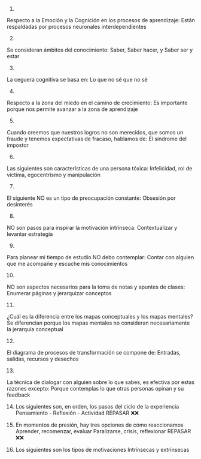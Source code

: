 1.
Respecto a la Emoción y la Cognición en los procesos de aprendizaje:
Están respaldadas por procesos neuronales interdependientes

2.
Se consideran ámbitos del conocimiento:
Saber, Saber hacer, y Saber ser y estar

3.
La ceguera cognitiva se basa en:
Lo que no sé que no sé

4.
Respecto a la zona del miedo en el camino de crecimiento:
Es importante porque nos permite avanzar a la zona de aprendizaje

5.
Cuando creemos que nuestros logros no son merecidos, que somos un fraude y tenemos expectativas de fracaso, hablamos de:
El síndrome del impostor

6.
Las siguientes son características de una persona tóxica:
Infelicidad, rol de víctima, egocentrismo y manipulación

7.
El siguiente NO es un tipo de preocupación constante:
Obsesión por desinterés

8.
NO son pasos para inspirar la motivación intrínseca:
Contextualizar y levantar estrategia

9.
Para planear mi tiempo de estudio NO debo contemplar:
Contar con alguien que me acompañe y escuche mis conocimientos

10.
NO son aspectos necesarios para la toma de notas y apuntes de clases:
Enumerar páginas y jerarquizar conceptos

11.
¿Cuál es la diferencia entre los mapas conceptuales y los mapas mentales?
Se diferencian porque los mapas mentales no consideran necesariamente la jerarquía conceptual

12.
El diagrama de procesos de transformación se compone de:
Entradas, salidas, recursos y desechos

13.
La técnica de dialogar con alguien sobre lo que sabes, es efectiva por estas razones excepto:
Porque contemplas lo que otras personas opinan y su feedback


14. Los siguientes son, en orden, los pasos del ciclo de la experiencia
Pensamiento - Reflexión - Actividad
REPASAR  ❌❌

15. En momentos de presión, hay tres opciones de cómo reaccionamos
Aprender, recomenzar, evaluar
Paralizarse, crisis, reflexionar
REPASAR  ❌❌


16. Los siguientes son los tipos de motivaciones
Intrínsecas y extrínsecas

